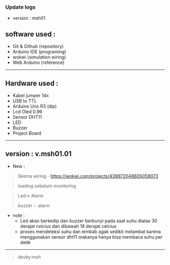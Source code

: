 ### Update logs
- version : msh01

## software used :
- Git & Github (repository)
- Arduino IDE (programing)
- wokwi (simulation wiring)
- Web Arduino (reference)

---

## Hardware used :
- Kabel jumper 14x
- USB to TTL
- Arduino Uno R3 (dip)
- Lcd Oled 0.96
- Sensor DHT11
- LED
- Buzzer
- Project Board

---

## version : v.msh01.01
- New :
> Skema wiring 
    - https://wokwi.com/projects/439972048605059073

> loading sebelum monitoring

> Led-> Alarm

> buzzer -. alarm

- note :
    - Led akan berkedip dan buzzer berbunyi pada saat suhu diatas 30 derajat celcius dan dibawah 18 derajat celcius
    - proses mendeteksi suhu dan lembab agak sedikit melambat karena menggunakan sensor dht11 makanya hanya bisa membaca suhu per detik

---

> devby:msh